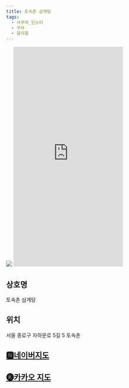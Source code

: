 ```yaml
---
title: 토속촌 삼계탕
tags:
  - 사쿠라_인스타
  - 꾸라
  - 음식점
---
```

<img src="assets/240607 (1).jpg">

<iframe src="https://www.instagram.com/p/C76FngaS_vq/embed" frameborder="0" scrolling="auto" allowtransparency="true" height="600"></iframe>

## 상호명
토속촌 삼계탕

## 위치
서울 종로구 자하문로 5길 5 토속촌


## [🅽네이버지도](https://naver.me/FW6hFEuf)

## [🅚카카오 지도](https://place.map.kakao.com/26545925)